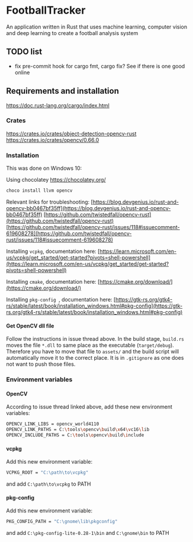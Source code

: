 # FootballTracker
An application written in Rust that uses machine learning, computer vision and deep learning to create a football analysis system

## TODO list
- fix pre-commit hook for cargo fmt, cargo fix? See if there is one good online

## Requirements and installation
https://doc.rust-lang.org/cargo/index.html
### Crates
https://crates.io/crates/object-detection-opencv-rust
https://crates.io/crates/opencv/0.66.0

### Installation
This was done on Windows 10:

Using chocolatey
https://chocolatey.org/
```bash
choco install llvm opencv
```
Relevant links for troubleshooting:
[https://blog.devgenius.io/rust-and-opencv-bb0467bf35ff](https://blog.devgenius.io/rust-and-opencv-bb0467bf35ff)
[https://github.com/twistedfall/opencv-rust](https://github.com/twistedfall/opencv-rust)
[https://github.com/twistedfall/opencv-rust/issues/118#issuecomment-619608278](https://github.com/twistedfall/opencv-rust/issues/118#issuecomment-619608278)

Installing `vcpkg`, documentation here:
[https://learn.microsoft.com/en-us/vcpkg/get_started/get-started?pivots=shell-powershell](https://learn.microsoft.com/en-us/vcpkg/get_started/get-started?pivots=shell-powershell)

Installing `cmake`, documentation here:
[https://cmake.org/download/](https://cmake.org/download/)

Installing `pkg-config `, documentation here:
[https://gtk-rs.org/gtk4-rs/stable/latest/book/installation_windows.html#pkg-config](https://gtk-rs.org/gtk4-rs/stable/latest/book/installation_windows.html#pkg-config)

#### Get OpenCV dll file
Follow the instructions in issue thread above. In the build stage, `build.rs` moves the file `*.dll` to same place as the executable (`target/debug`). Therefore you have to move that file to `assets/` and the build script will automatically move it to the correct place. It is in `.gitignore` as one does not want to push those files.

### Environment variables

#### OpenCV
According to issue thread linked above, add these new environment variables:

```bash
OPENCV_LINK_LIBS = opencv_world4110
OPENCV_LINK_PATHS = C:\tools\opencv\build\x64\vc16\lib
OPENCV_INCLUDE_PATHS = C:\tools\opencv\build\include
```
#### vcpkg
Add this new environment variable:
```bash
VCPKG_ROOT = "C:\path\to\vcpkg"
```
and add `C:\path\to\vcpkg` to PATH

#### pkg-config 
Add this new environment variable:
```bash
PKG_CONFIG_PATH = "C:\gnome\lib\pkgconfig"
```
and add `C:\pkg-config-lite-0.28-1\bin` and `C:\gnome\bin` to PATH